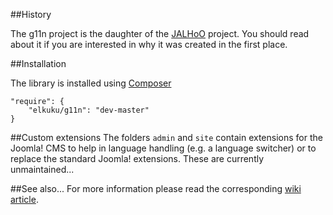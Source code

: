 ##History

The g11n project is the daughter of the [JALHoO](http://wiki.joomla-nafu.de/joomla-dokumentation/Benutzer:Elkuku/Proyektz/JALHOO) project. You should read about it if you are interested in why it was created in the first place.

##Installation

The library is installed using [Composer](http://getcomposer.org/)

```
"require": {
	"elkuku/g11n": "dev-master"
}
```

##Custom extensions
The folders ```admin``` and ```site``` contain extensions for the Joomla! CMS to help in language handling (e.g. a language switcher) or to replace the standard Joomla! extensions.
These are currently unmaintained...

##See also...
For more information please read the corresponding [wiki article](http://wiki.joomla-nafu.de/joomla-dokumentation/Benutzer:Elkuku/Proyektz/g11n).
